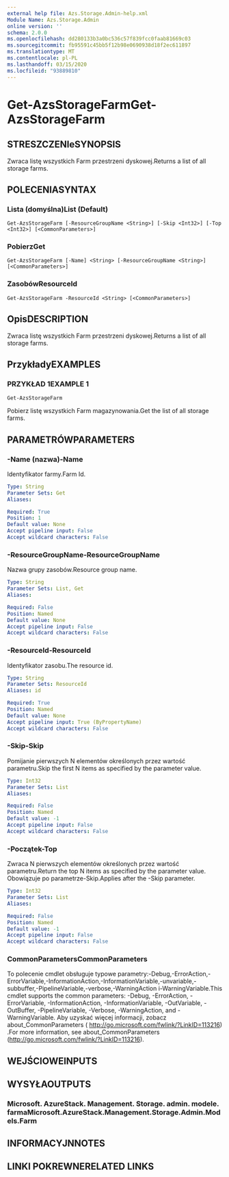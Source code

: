 ```yaml
---
external help file: Azs.Storage.Admin-help.xml
Module Name: Azs.Storage.Admin
online version: ''
schema: 2.0.0
ms.openlocfilehash: dd280133b3a0bc536c57f839fcc0faab81669c03
ms.sourcegitcommit: fb95591c45bb5f12b98e0690938d18f2ec611897
ms.translationtype: MT
ms.contentlocale: pl-PL
ms.lasthandoff: 03/15/2020
ms.locfileid: "93889810"
---
```

# <span data-ttu-id="71b96-101">Get-AzsStorageFarm</span><span class="sxs-lookup"><span data-stu-id="71b96-101">Get-AzsStorageFarm</span></span>

## <span data-ttu-id="71b96-102">STRESZCZENIe</span><span class="sxs-lookup"><span data-stu-id="71b96-102">SYNOPSIS</span></span>
<span data-ttu-id="71b96-103">Zwraca listę wszystkich Farm przestrzeni dyskowej.</span><span class="sxs-lookup"><span data-stu-id="71b96-103">Returns a list of all storage farms.</span></span>

## <span data-ttu-id="71b96-104">POLECENIA</span><span class="sxs-lookup"><span data-stu-id="71b96-104">SYNTAX</span></span>

### <span data-ttu-id="71b96-105">Lista (domyślna)</span><span class="sxs-lookup"><span data-stu-id="71b96-105">List (Default)</span></span>
```
Get-AzsStorageFarm [-ResourceGroupName <String>] [-Skip <Int32>] [-Top <Int32>] [<CommonParameters>]
```

### <span data-ttu-id="71b96-106">Pobierz</span><span class="sxs-lookup"><span data-stu-id="71b96-106">Get</span></span>
```
Get-AzsStorageFarm [-Name] <String> [-ResourceGroupName <String>] [<CommonParameters>]
```

### <span data-ttu-id="71b96-107">Zasobów</span><span class="sxs-lookup"><span data-stu-id="71b96-107">ResourceId</span></span>
```
Get-AzsStorageFarm -ResourceId <String> [<CommonParameters>]
```

## <span data-ttu-id="71b96-108">Opis</span><span class="sxs-lookup"><span data-stu-id="71b96-108">DESCRIPTION</span></span>
<span data-ttu-id="71b96-109">Zwraca listę wszystkich Farm przestrzeni dyskowej.</span><span class="sxs-lookup"><span data-stu-id="71b96-109">Returns a list of all storage farms.</span></span>

## <span data-ttu-id="71b96-110">Przykłady</span><span class="sxs-lookup"><span data-stu-id="71b96-110">EXAMPLES</span></span>

### <span data-ttu-id="71b96-111">PRZYKŁAD 1</span><span class="sxs-lookup"><span data-stu-id="71b96-111">EXAMPLE 1</span></span>
```
Get-AzsStorageFarm
```

<span data-ttu-id="71b96-112">Pobierz listę wszystkich Farm magazynowania.</span><span class="sxs-lookup"><span data-stu-id="71b96-112">Get the list of all storage farms.</span></span>

## <span data-ttu-id="71b96-113">PARAMETRÓW</span><span class="sxs-lookup"><span data-stu-id="71b96-113">PARAMETERS</span></span>

### <span data-ttu-id="71b96-114">-Name (nazwa)</span><span class="sxs-lookup"><span data-stu-id="71b96-114">-Name</span></span>
<span data-ttu-id="71b96-115">Identyfikator farmy.</span><span class="sxs-lookup"><span data-stu-id="71b96-115">Farm Id.</span></span>

```yaml
Type: String
Parameter Sets: Get
Aliases:

Required: True
Position: 1
Default value: None
Accept pipeline input: False
Accept wildcard characters: False
```

### <span data-ttu-id="71b96-116">-ResourceGroupName</span><span class="sxs-lookup"><span data-stu-id="71b96-116">-ResourceGroupName</span></span>
<span data-ttu-id="71b96-117">Nazwa grupy zasobów.</span><span class="sxs-lookup"><span data-stu-id="71b96-117">Resource group name.</span></span>

```yaml
Type: String
Parameter Sets: List, Get
Aliases:

Required: False
Position: Named
Default value: None
Accept pipeline input: False
Accept wildcard characters: False
```

### <span data-ttu-id="71b96-118">-ResourceId</span><span class="sxs-lookup"><span data-stu-id="71b96-118">-ResourceId</span></span>
<span data-ttu-id="71b96-119">Identyfikator zasobu.</span><span class="sxs-lookup"><span data-stu-id="71b96-119">The resource id.</span></span>

```yaml
Type: String
Parameter Sets: ResourceId
Aliases: id

Required: True
Position: Named
Default value: None
Accept pipeline input: True (ByPropertyName)
Accept wildcard characters: False
```

### <span data-ttu-id="71b96-120">-Skip</span><span class="sxs-lookup"><span data-stu-id="71b96-120">-Skip</span></span>
<span data-ttu-id="71b96-121">Pomijanie pierwszych N elementów określonych przez wartość parametru.</span><span class="sxs-lookup"><span data-stu-id="71b96-121">Skip the first N items as specified by the parameter value.</span></span>

```yaml
Type: Int32
Parameter Sets: List
Aliases:

Required: False
Position: Named
Default value: -1
Accept pipeline input: False
Accept wildcard characters: False
```

### <span data-ttu-id="71b96-122">-Początek</span><span class="sxs-lookup"><span data-stu-id="71b96-122">-Top</span></span>
<span data-ttu-id="71b96-123">Zwraca N pierwszych elementów określonych przez wartość parametru.</span><span class="sxs-lookup"><span data-stu-id="71b96-123">Return the top N items as specified by the parameter value.</span></span>
<span data-ttu-id="71b96-124">Obowiązuje po parametrze-Skip.</span><span class="sxs-lookup"><span data-stu-id="71b96-124">Applies after the -Skip parameter.</span></span>

```yaml
Type: Int32
Parameter Sets: List
Aliases:

Required: False
Position: Named
Default value: -1
Accept pipeline input: False
Accept wildcard characters: False
```

### <span data-ttu-id="71b96-125">CommonParameters</span><span class="sxs-lookup"><span data-stu-id="71b96-125">CommonParameters</span></span>
<span data-ttu-id="71b96-126">To polecenie cmdlet obsługuje typowe parametry:-Debug,-ErrorAction,-ErrorVariable,-InformationAction,-InformationVariable,-unvariable,-subbuffer,-PipelineVariable,-verbose,-WarningAction i-WarningVariable.</span><span class="sxs-lookup"><span data-stu-id="71b96-126">This cmdlet supports the common parameters: -Debug, -ErrorAction, -ErrorVariable, -InformationAction, -InformationVariable, -OutVariable, -OutBuffer, -PipelineVariable, -Verbose, -WarningAction, and -WarningVariable.</span></span> <span data-ttu-id="71b96-127">Aby uzyskać więcej informacji, zobacz about_CommonParameters ( http://go.microsoft.com/fwlink/?LinkID=113216) .</span><span class="sxs-lookup"><span data-stu-id="71b96-127">For more information, see about_CommonParameters (http://go.microsoft.com/fwlink/?LinkID=113216).</span></span>

## <span data-ttu-id="71b96-128">WEJŚCIOWE</span><span class="sxs-lookup"><span data-stu-id="71b96-128">INPUTS</span></span>

## <span data-ttu-id="71b96-129">WYSYŁA</span><span class="sxs-lookup"><span data-stu-id="71b96-129">OUTPUTS</span></span>

### <span data-ttu-id="71b96-130">Microsoft. AzureStack. Management. Storage. admin. modele. farma</span><span class="sxs-lookup"><span data-stu-id="71b96-130">Microsoft.AzureStack.Management.Storage.Admin.Models.Farm</span></span>

## <span data-ttu-id="71b96-131">INFORMACYJN</span><span class="sxs-lookup"><span data-stu-id="71b96-131">NOTES</span></span>

## <span data-ttu-id="71b96-132">LINKI POKREWNE</span><span class="sxs-lookup"><span data-stu-id="71b96-132">RELATED LINKS</span></span>
